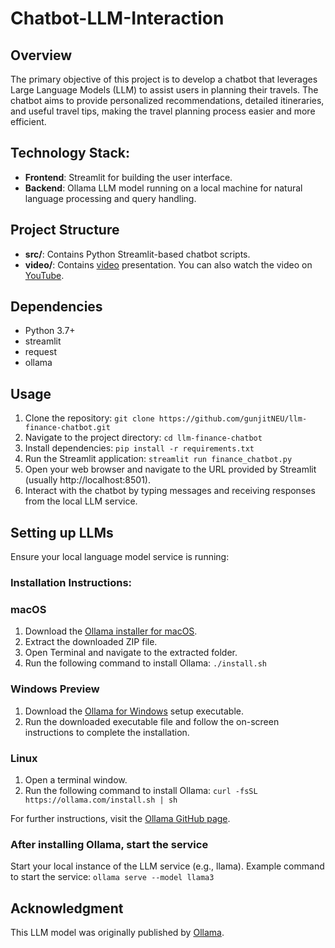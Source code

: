 # Chatbot-LLM-Interaction

## Overview
The primary objective of this project is to develop a chatbot that leverages Large Language Models (LLM) to assist users in planning their travels. The chatbot aims to provide personalized recommendations, detailed itineraries, and useful travel tips, making the travel planning process easier and more efficient.

## Technology Stack:
- **Frontend**: Streamlit for building the user interface.
- **Backend**: Ollama LLM model running on a local machine for natural language processing and query handling.

## Project Structure
- **src/**: Contains Python Streamlit-based chatbot scripts.
- **video/**: Contains [video](video) presentation. You can also watch the video on [YouTube](https://youtu.be/vRy4v7NnkhI).

## Dependencies
- Python 3.7+
- streamlit
- request
- ollama

## Usage
1. Clone the repository: `git clone https://github.com/gunjitNEU/llm-finance-chatbot.git`
2. Navigate to the project directory: `cd llm-finance-chatbot`
3. Install dependencies: `pip install -r requirements.txt`
4. Run the Streamlit application: `streamlit run finance_chatbot.py`
5. Open your web browser and navigate to the URL provided by Streamlit (usually http://localhost:8501).
6. Interact with the chatbot by typing messages and receiving responses from the local LLM service.

## Setting up LLMs
Ensure your local language model service is running:

### Installation Instructions:
### macOS
1.	Download the [Ollama installer for macOS](https://ollama.com/download/Ollama-darwin.zip).
2.	Extract the downloaded ZIP file.
3.	Open Terminal and navigate to the extracted folder.
4.	Run the following command to install Ollama: `./install.sh`

### Windows Preview
1.	Download the [Ollama for Windows](https://ollama.com/download/OllamaSetup.exe) setup executable.
2.	Run the downloaded executable file and follow the on-screen instructions to complete the installation.

### Linux
1.	Open a terminal window.
2.	Run the following command to install Ollama: `curl -fsSL https://ollama.com/install.sh | sh`

For further instructions, visit the [Ollama GitHub page](https://github.com/ollama/ollama).

### After installing Ollama, start the service

Start your local instance of the LLM service (e.g., llama). Example command to start the service: `ollama serve --model llama3`

## Acknowledgment
This LLM model was originally published by [Ollama](https://github.com/ollama/ollama).
